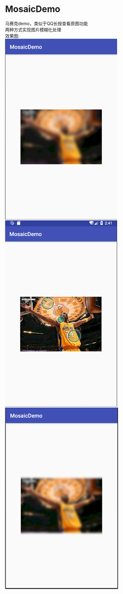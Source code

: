 # MosaicDemo
马赛克demo，类似于QQ长按查看原图功能</br>
两种方式实现图片模糊化处理</br>
效果图:</br>
![image](https://github.com/TankSao/MosaicDemo/blob/master/image/img1.png)</br>
![image](https://github.com/TankSao/MosaicDemo/blob/master/image/img2.png)</br>
![image](https://github.com/TankSao/MosaicDemo/blob/master/image/img3.png)</br>
